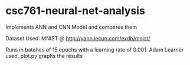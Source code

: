 # csc761-neural-net-analysis
Implements ANN and CNN Model and compares them

Dataset Used: MNIST @ http://yann.lecun.com/exdb/mnist/

Runs in batches of 15 epochs with a learning rate of 0.001. Adam Learner used.
plot.py graphs the results
